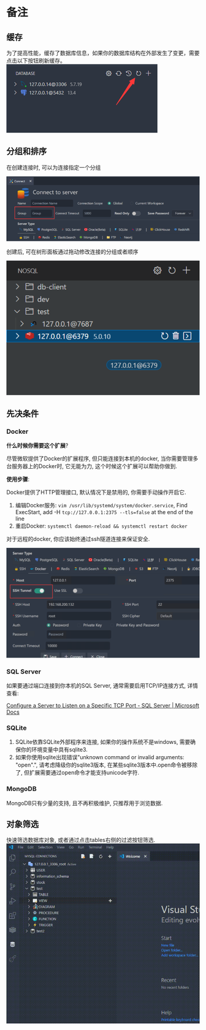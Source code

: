 # 备注

## 缓存

为了提高性能，缓存了数据库信息，如果你的数据库结构在外部发生了变更，需要点击以下按钮刷新缓存。
![](../images/1638342622208.png)

## 分组和排序

在创建连接时, 可以为连接指定一个分组

![](../image/connection/1653135860898.png)

创建后, 可在树形面板通过拖动修改连接的分组或者顺序

![](../image/connection/1653136074794.png)

## 先决条件

### Docker

**什么时候你需要这个扩展**?

尽管微软提供了Docker的扩展程序, 但只能连接到本机的docker, 当你需要管理多台服务器上的Docker时, 它无能为力, 这个时候这个扩展可以帮助你做到.

**使用步骤**:

Docker提供了HTTP管理接口, 默认情况下是禁用的, 你需要手动操作开启它.

1. 编辑Docker服务: `vim /usr/lib/systemd/system/docker.service`, Find ExecStart, add -H `tcp://127.0.0.1:2375 --tls=false` at the end of the line
2. 重启Docker: `systemctl daemon-reload && systemctl restart docker`

对于远程的docker, 你应该始终通过ssh隧道连接来保证安全.

![1657606532705](../image/connection/1657606532705.png)

### SQL Server

如果要通过端口连接到你本机的SQL Server, 通常需要启用TCP/IP连接方式, 详情查看:

[Configure a Server to Listen on a Specific TCP Port - SQL Server | Microsoft Docs](https://docs.microsoft.com/en-us/sql/database-engine/configure-windows/configure-a-server-to-listen-on-a-specific-tcp-port?view=sql-server-ver15#SSMSProcedure)

### SQLite

1. SQLite依靠SQLite外部程序来连接, 如果你的操作系统不是windows, 需要确保你的环境变量中具有sqlite3.
2. 如果你使用sqlite出现错误"unknown command or invalid arguments: "open".", 请考虑降级你的sqlite3版本, 在某些sqlite3版本中.open命令被移除了, 但扩展需要通过open命令才能支持unicode字符.

### MongoDB

MongoDB只有少量的支持, 且不再积极维护, 只推荐用于浏览数据.

## 对象筛选

快速筛选数据库对象, 或者通过点击tables右侧的过滤按钮筛选.
![filter](../images/filter.gif)
